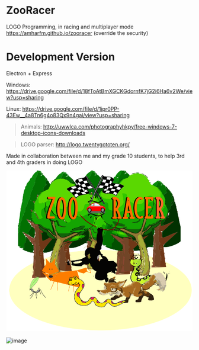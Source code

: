 # ZooRacer

LOGO Programming, in racing and multiplayer mode
https://amharfm.github.io/zooracer
(override the security)

# Development Version
Electron + Express

Windows: https://drive.google.com/file/d/18fToAtBmXGCKGdornfK7jG2i6Ha6v2We/view?usp=sharing

Linux: https://drive.google.com/file/d/1ipr0PP-43Ew__4a8Tn6g4o83Qx9n4gai/view?usp=sharing

> Animals: http://uwwlca.com/photographyhkpy/free-windows-7-desktop-icons-downloads

> LOGO parser: http://logo.twentygototen.org/

Made in collaboration between me and my grade 10 students, to help 3rd and 4th graders in doing LOGO

![cover](https://raw.githubusercontent.com/amharfm/zooracer/master/img/logo.png)

![image](https://github.com/amharfm/zooracer/raw/master/ZooRacer%202018.gif)
